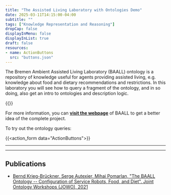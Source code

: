 ```yaml
---
title: "The Assisted Living Laboratory with Ontologies Demo"
date: 2025-03-11T14:15:00-04:00
subtitle: ""
tags: ["Knowledge Representation and Reasoning"]
dropCap: false
displayInMenu: false
displayInList: true
draft: false
resources:
- name: ActionButtons
  src: "buttons.json"
---
```


The Bremen Ambient Assisted Living Laboratory (BAALL) ontology is a repository of knowledge useful for agents providing assisted living, e.g. knowledge about food and dietary recommendations and restrictions. In this laboratory you will see how to query a fragment of the ontology, and in so doing, also get an intro to ontologies and description logic.

<param class="hidde-after-preview">
{{<action_form data="ActionButtons">}}

For more information, you can
<a class="btn btn-success" target="_blank" href="https://www.dfki.de/web/anwendungen-industrie/living-labs/bremen-ambient-assisted-living-lab-baall"><b>visit the webpage</b></a>
of BAALL to get a better idea of the complete project.

To try out the ontology queries:

{{<action_form data="ActionButtons">}}

---

---

Publications
---

- [Bernd Krieg-Brückner, Serge Autexier, Mihai Pomarlan, "The BAALL Ontology -- Configuration of Service Robots, Food, and Diet". Joint Ontology Workshops (JOWO), 2021](https://ceur-ws.org/Vol-2969/paper37-FoisShowCase.pdf)

